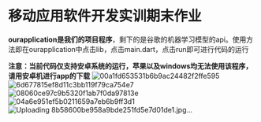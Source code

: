 # 移动应用软件开发实训期末作业

**ourapplication是我们的项目程序**，剩下的是谷歌的机器学习模型的api。使用方法即在ourapplication中点击lib，点击main.dart，点击run即可进行代码的运行

**注意：当前代码仅支持安卓系统的运行，苹果以及windows均无法使用该程序，请用安卓机进行app的下载**
![00a1fd653531b6b9ac24482f2ffe595](https://github.com/SoftwareIntegratedDevelopmentExperiment/FlutterFinal/assets/113970186/80834a37-6020-40d4-904d-be1a435aa079)
![6d677815ef8d11c3bb119f79ca754e7](https://github.com/SoftwareIntegratedDevelopmentExperiment/FlutterFinal/assets/113970186/c14eb2bd-a633-456e-9312-dc9fb1cb6e1f)
![08060ce97c9b5320f1ab7f0da97813e](https://github.com/SoftwareIntegratedDevelopmentExperiment/FlutterFinal/assets/113970186/860004f2-c35d-4552-96dc-86883409e673)
![04a6e951ef5b0211659a7eb6b9ff3d1](https://github.com/SoftwareIntegratedDevelopmentExperiment/FlutterFinal/assets/113970186/93d89264-e05f-4622-b749-fe3f3d08275f)
![Uploading 8b58600be958a9bde251fd5e7d01de1.jpg…]()
